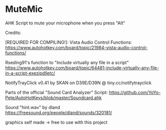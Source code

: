 # MuteMic
AHK Script to mute your microphone when you press "Alt"


Credits:

[REQUIRED FOR COMPILING!]: Vista Audio Control Functions: https://www.autohotkey.com/board/topic/21984-vista-audio-control-functions/

Rseding91's function to "Include virtually any file in a script" https://www.autohotkey.com/board/topic/64481-include-virtually-any-file-in-a-script-exezipdlletc/

NotifyTrayClick v0.41 by SKAN on D39E/D39N @ tiny.cc/notifytrayclick

Parts of the official "Sound Card Analyzer" Script: https://github.com/YoYo-Pete/AutoHotKeys/blob/master/Soundcard.ahk

Sound "hint.wav" by dland https://freesound.org/people/dland/sounds/320181/

graphics self made -> free to use with this project
